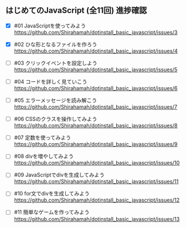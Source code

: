 ## はじめてのJavaScript (全11回) 進捗確認

- [x] #01 JavaScriptを使ってみよう  
 https://github.com/Shirahamah/dotinstall_basic_javascript/issues/3
- [x] #02 ひな形となるファイルを作ろう  
 https://github.com/Shirahamah/dotinstall_basic_javascript/issues/4
- [ ] #03 クリックイベントを設定しよう  
 https://github.com/Shirahamah/dotinstall_basic_javascript/issues/5
- [ ] #04 コードを詳しく見ていこう  
 https://github.com/Shirahamah/dotinstall_basic_javascript/issues/6
- [ ] #05 エラーメッセージを読み解こう  
 https://github.com/Shirahamah/dotinstall_basic_javascript/issues/7
- [ ] #06 CSSのクラスを操作してみよう  
 https://github.com/Shirahamah/dotinstall_basic_javascript/issues/8
- [ ] #07 定数を使ってみよう  
 https://github.com/Shirahamah/dotinstall_basic_javascript/issues/9
- [ ] #08 divを増やしてみよう  
 https://github.com/Shirahamah/dotinstall_basic_javascript/issues/10
- [ ] #09 JavaScriptでdivを生成してみよう  
 https://github.com/Shirahamah/dotinstall_basic_javascript/issues/11
- [ ] #10 for文でdivを生成してみよう  
 https://github.com/Shirahamah/dotinstall_basic_javascript/issues/12
- [ ] #11 簡単なゲームを作ってみよう  
 https://github.com/Shirahamah/dotinstall_basic_javascript/issues/13

